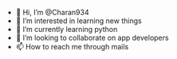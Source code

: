 - 👋 Hi, I’m @Charan934
- 👀 I’m interested in learning new things 
- 🌱 I’m currently learning python 
- 💞️ I’m looking to collaborate on app developers
- 📫 How to reach me through mails 

<!---
Charan934/Charan934 is a ✨ special ✨ repository because its `README.md` (this file) appears on your GitHub profile.
You can click the Preview link to take a look at your changes.
--->
